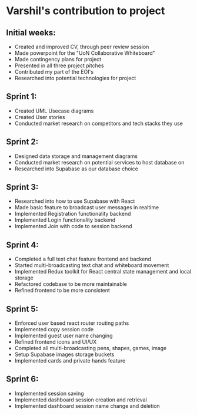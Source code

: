 # Varshil's contribution to project

## Initial weeks:
- Created and improved CV, through peer review session
- Made powerpoint for the "UoN Collaborative Whiteboard"
- Made contingency plans for project
- Presented in all three project pitches
- Contributed my part of the EOI's
- Researched into potential technologies for project

## Sprint 1:
- Created UML Usecase diagrams 
- Created User stories
- Conducted market research on competitors and tech stacks they use

## Sprint 2:
- Designed data storage and management diagrams
- Conducted market research on potential services to host database on
- Researched into Supabase as our database choice

## Sprint 3:
- Researched into how to use Supabase with React
- Made basic feature to broadcast user messages in realtime
- Implemented Registration functionality backend
- Implemented Login functionality backend
- Implemented Join with code to session backend

## Sprint 4:
- Completed a full text chat feature frontend and backend
- Started multi-broadcasting text chat and whiteboard movement
- Implemented Redux toolkit for React central state management and local storage
- Refactored codebase to be more maintainable
- Refined frontend to be more consistent

## Sprint 5:
- Enforced user based react router routing paths
- Implemented copy session code
- Implemented guest user name changing
- Refined frontend icons and UI/UX
- Completed all multi-broadcasting pens, shapes, games, image
- Setup Supabase images storage buckets
- Implemented cards and private hands feature

## Sprint 6:
- Implemented session saving
- Implemented dashboard session creation and retrieval
- Implemented dashboard session name change and deletion